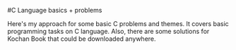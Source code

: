 #C Language basics + problems

Here's my approach for some basic C problems and themes. It covers basic programming tasks on C language.
Also, there are some solutions for Kochan Book that could be downloaded anywhere. 
